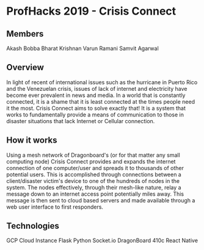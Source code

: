 # ProfHacks 2019 - Crisis Connect

## Members
Akash Bobba
Bharat Krishnan
Varun Ramani
Samvit Agarwal

## Overview
In light of recent of international issues such as the hurricane in Puerto Rico and the Venezuelan crisis, issues of lack of internet and electricity have become ever prevalent in news and media. In a world that is constantly connected, it is a shame that it is least connected at the times people need it the most. Crisis Connect aims to solve exactly that! It is a system that works to fundamentally provide a means of communication to those in disaster situations that lack Internet or Cellular connection.

## How it works
Using a mesh network of Dragonboard's (or for that matter any small computing node) Crisis Connect provides and expands the internet connection of one computer/user and spreads it to thousands of other potential users. This is accomplished through connections between a client/disaster victim's device to one of the hundreds of nodes in the system. The nodes effectively, through their mesh-like nature, relay a message down to an internet access point potentially miles away. This message is then sent to cloud based servers and made available through a web user interface to first responders.

## Technologies
GCP Cloud Instance
Flask
Python
Socket.io
DragonBoard 410c
React Native

